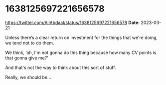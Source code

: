 # 1638125697221656578
https://twitter.com/AliAbdaal/status/1638125697221656578
**Date:** 2023-03-21

Unless there’s a clear return on investment for the things that we're doing, we tend not to do them. 

We think, ‘oh, I'm not gonna do this thing because how many CV points is that gonna give me?’

And that's not the way to think about this sort of stuff. 

Really, we should be…
